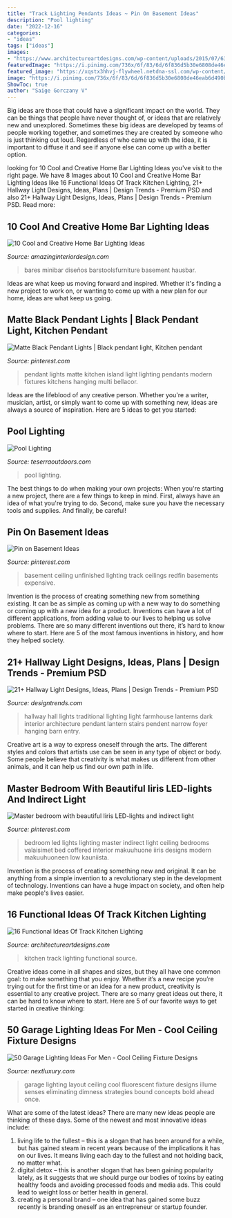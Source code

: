 ```yaml
---
title: "Track Lighting Pendants Ideas ~ Pin On Basement Ideas"
description: "Pool lighting"
date: "2022-12-16"
categories:
- "ideas"
tags: ["ideas"]
images:
- "https://www.architectureartdesigns.com/wp-content/uploads/2015/07/633-630x473.jpg"
featuredImage: "https://i.pinimg.com/736x/6f/83/6d/6f836d5b30e6808de46eab6d490ba1d0--basement-remodeling-basement-ideas.jpg"
featured_image: "https://xqstx3hhvj-flywheel.netdna-ssl.com/wp-content/uploads/2020/08/Pool-Lighting-3-scaled.jpg"
image: "https://i.pinimg.com/736x/6f/83/6d/6f836d5b30e6808de46eab6d490ba1d0--basement-remodeling-basement-ideas.jpg"
ShowToc: true
author: "Saige Gorczany V"
---
```



Big ideas are those that could have a significant impact on the world. They can be things that people have never thought of, or ideas that are relatively new and unexplored. Sometimes these big ideas are developed by teams of people working together, and sometimes they are created by someone who is just thinking out loud. Regardless of who came up with the idea, it is important to diffuse it and see if anyone else can come up with a better option.

	

		
looking for 10 Cool and Creative Home Bar Lighting Ideas you've visit to the right page. We have 8 Images about 10 Cool and Creative Home Bar Lighting Ideas like 16 Functional Ideas Of Track Kitchen Lighting, 21+ Hallway Light Designs, Ideas, Plans | Design Trends - Premium PSD and also 21+ Hallway Light Designs, Ideas, Plans | Design Trends - Premium PSD. Read more:
		
    
## 10 Cool And Creative Home Bar Lighting Ideas

<img loading=lazy src="https://www.amazinginteriordesign.com/wp-content/uploads/2017/04/10-cool-and-creative-home-bar-lighting-ideas-7.jpg" onerror="this.onerror=null;this.src='https://tse1.mm.bing.net/th?id=OIP.ToqwxDutrwIBk-11bFMhDgHaLD&amp;pid=15.1';" alt="10 Cool and Creative Home Bar Lighting Ideas">

_Source: amazinginteriordesign.com_

>bares minibar diseños barstoolsfurniture basement hausbar. 

	

Ideas are what keep us moving forward and inspired. Whether it's finding a new project to work on, or wanting to come up with a new plan for our home, ideas are what keep us going.

    
## Matte Black Pendant Lights | Black Pendant Light, Kitchen Pendant

<img loading=lazy src="https://i.pinimg.com/736x/26/01/73/260173d6dc8e597e54794a11f7a98cf4.jpg" onerror="this.onerror=null;this.src='https://tse4.mm.bing.net/th?id=OIP.ZyrWNKoI2H_w2IrNm_7eXwHaLG&amp;pid=15.1';" alt="Matte Black Pendant Lights | Black pendant light, Kitchen pendant">

_Source: pinterest.com_

>pendant lights matte kitchen island light lighting pendants modern fixtures kitchens hanging multi bellacor. 

	

Ideas are the lifeblood of any creative person. Whether you're a writer, musician, artist, or simply want to come up with something new, ideas are always a source of inspiration. Here are 5 ideas to get you started: 

    
## Pool Lighting

<img loading=lazy src="https://xqstx3hhvj-flywheel.netdna-ssl.com/wp-content/uploads/2020/08/Pool-Lighting-3-scaled.jpg" onerror="this.onerror=null;this.src='https://tse3.mm.bing.net/th?id=OIP.XIdVYRnfCFGqYowzKVA7cAHaE8&amp;pid=15.1';" alt="Pool Lighting">

_Source: teserraoutdoors.com_

>pool lighting. 

	

The best things to do when making your own projects:
When you're starting a new project, there are a few things to keep in mind. First, always have an idea of what you're trying to do. Second, make sure you have the necessary tools and supplies. And finally, be careful!

    
## Pin On Basement Ideas

<img loading=lazy src="https://i.pinimg.com/736x/6f/83/6d/6f836d5b30e6808de46eab6d490ba1d0--basement-remodeling-basement-ideas.jpg" onerror="this.onerror=null;this.src='https://tse4.mm.bing.net/th?id=OIP.DvqZZLLIcMoMgJdVdYIpfgHaE9&amp;pid=15.1';" alt="Pin on Basement Ideas">

_Source: pinterest.com_

>basement ceiling unfinished lighting track ceilings redfin basements expensive. 

	

Invention is the process of creating something new from something existing. It can be as simple as coming up with a new way to do something or coming up with a new idea for a product. Inventions can have a lot of different applications, from adding value to our lives to helping us solve problems. There are so many different inventions out there, it’s hard to know where to start. Here are 5 of the most famous inventions in history, and how they helped society.

    
## 21+ Hallway Light Designs, Ideas, Plans | Design Trends - Premium PSD

<img loading=lazy src="https://images.designtrends.com/wp-content/uploads/2016/05/03053951/Traditional-Pendent-Lights-In-Traditional-Hall.jpg" onerror="this.onerror=null;this.src='https://tse4.mm.bing.net/th?id=OIP.D6bPpRepfmG3TtP9MEGIyQHaLH&amp;pid=15.1';" alt="21+ Hallway Light Designs, Ideas, Plans | Design Trends - Premium PSD">

_Source: designtrends.com_

>hallway hall lights traditional lighting light farmhouse lanterns dark interior architecture pendant lantern stairs pendent narrow foyer hanging barn entry. 

	

Creative art is a way to express oneself through the arts. The different styles and colors that artists use can be seen in any type of object or body. Some people believe that creativity is what makes us different from other animals, and it can help us find our own path in life.

    
## Master Bedroom With Beautiful Iiris LED-lights And Indirect Light

<img loading=lazy src="https://i.pinimg.com/736x/d3/e6/ed/d3e6edc4907e05cfb5d90498648493b9--led-lights-bedroom-bedroom-lighting.jpg" onerror="this.onerror=null;this.src='https://tse1.mm.bing.net/th?id=OIP.xe6Nfftyb347LjtiKcfe4QHaJ3&amp;pid=15.1';" alt="Master bedroom with beautiful Iiris LED-lights and indirect light">

_Source: pinterest.com_

>bedroom led lights lighting master indirect light ceiling bedrooms valaisimet bed coffered interior makuuhuone iiris designs modern makuuhuoneen low kauniista. 

	

Invention is the process of creating something new and original. It can be anything from a simple invention to a revolutionary step in the development of technology. Inventions can have a huge impact on society, and often help make people's lives easier.

    
## 16 Functional Ideas Of Track Kitchen Lighting

<img loading=lazy src="https://www.architectureartdesigns.com/wp-content/uploads/2015/07/633-630x473.jpg" onerror="this.onerror=null;this.src='https://tse2.mm.bing.net/th?id=OIP.cWgltNwi09wAtNC1GwUjCwHaFj&amp;pid=15.1';" alt="16 Functional Ideas Of Track Kitchen Lighting">

_Source: architectureartdesigns.com_

>kitchen track lighting functional source. 

	

Creative ideas come in all shapes and sizes, but they all have one common goal: to make something that you enjoy. Whether it’s a new recipe you’re trying out for the first time or an idea for a new product, creativity is essential to any creative project. There are so many great ideas out there, it can be hard to know where to start. Here are 5 of our favorite ways to get started in creative thinking: 

    
## 50 Garage Lighting Ideas For Men - Cool Ceiling Fixture Designs

<img loading=lazy src="http://nextluxury.com/wp-content/uploads/garage-fluorescent-lighting-layout-design-ideas.jpg" onerror="this.onerror=null;this.src='https://tse1.mm.bing.net/th?id=OIP.bUNdObu2Ecl8sGwJVe9ABwHaFj&amp;pid=15.1';" alt="50 Garage Lighting Ideas For Men - Cool Ceiling Fixture Designs">

_Source: nextluxury.com_

>garage lighting layout ceiling cool fluorescent fixture designs illume senses eliminating dimness strategies bound concepts bold ahead once. 

	

What are some of the latest ideas?
There are many new ideas people are thinking of these days. Some of the newest and most innovative ideas include: 
1. living life to the fullest – this is a slogan that has been around for a while, but has gained steam in recent years because of the implications it has on our lives. It means living each day to the fullest and not holding back, no matter what. 
2. digital detox – this is another slogan that has been gaining popularity lately, as it suggests that we should purge our bodies of toxins by eating healthy foods and avoiding processed foods and media ads. This could lead to weight loss or better health in general. 
3. creating a personal brand – one idea that has gained some buzz recently is branding oneself as an entrepreneur or startup founder.

